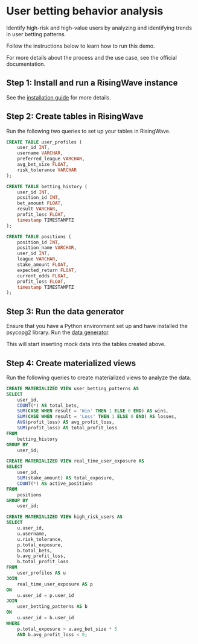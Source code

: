 # User betting behavior analysis

Identify high-risk and high-value users by analyzing and identifying trends in user betting patterns.

Follow the instructions below to learn how to run this demo. 

For more details about the process and the use case, see the official documentation.

## Step 1: Install and run a RisingWave instance

See the [installation guide](/00-get-started/00-install-kafka-pg-rw.md#install-risingwave) for more details.

## Step 2: Create tables in RisingWave

Run the following two queries to set up your tables in RisingWave.

```sql
CREATE TABLE user_profiles (
    user_id INT,
    username VARCHAR,
    preferred_league VARCHAR,
    avg_bet_size FLOAT,
    risk_tolerance VARCHAR
);
```

```sql
CREATE TABLE betting_history (
    user_id INT,
    position_id INT,
    bet_amount FLOAT,
    result VARCHAR,
    profit_loss FLOAT, 
    timestamp TIMESTAMPTZ
);
```

```sql
CREATE TABLE positions (
    position_id INT,
    position_name VARCHAR,
    user_id INT,
    league VARCHAR,
    stake_amount FLOAT,
    expected_return FLOAT,
    current_odds FLOAT,
    profit_loss FLOAT,
    timestamp TIMESTAMPTZ
);
```

## Step 3: Run the data generator

Ensure that you have a Python environment set up and have installed the psycopg2 library. Run the [data generator](02-simple-demos/sports_betting/user_betting_behavior/data_generator.py).

This will start inserting mock data into the tables created above.

## Step 4: Create materialized views

Run the following queries to create materialized views to analyze the data.

```sql
CREATE MATERIALIZED VIEW user_betting_patterns AS
SELECT
    user_id,
    COUNT(*) AS total_bets,
    SUM(CASE WHEN result = 'Win' THEN 1 ELSE 0 END) AS wins,
    SUM(CASE WHEN result = 'Loss' THEN 1 ELSE 0 END) AS losses,
    AVG(profit_loss) AS avg_profit_loss,
    SUM(profit_loss) AS total_profit_loss
FROM
    betting_history
GROUP BY
    user_id;
```

```sql
CREATE MATERIALIZED VIEW real_time_user_exposure AS
SELECT
    user_id,
    SUM(stake_amount) AS total_exposure,
    COUNT(*) AS active_positions
FROM
    positions
GROUP BY
    user_id;
```

```sql
CREATE MATERIALIZED VIEW high_risk_users AS
SELECT
    u.user_id,
    u.username,
    u.risk_tolerance,
    p.total_exposure,
    b.total_bets,
    b.avg_profit_loss,
    b.total_profit_loss
FROM
    user_profiles AS u
JOIN
    real_time_user_exposure AS p
ON
    u.user_id = p.user_id
JOIN
    user_betting_patterns AS b
ON
    u.user_id = b.user_id
WHERE
    p.total_exposure > u.avg_bet_size * 5
    AND b.avg_profit_loss < 0;
```
